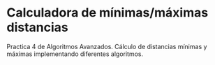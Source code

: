 # Calculadora de mínimas/máximas distancias
Practica 4 de Algoritmos Avanzados. Cálculo de distancias mínimas y máximas implementando diferentes algoritmos.
